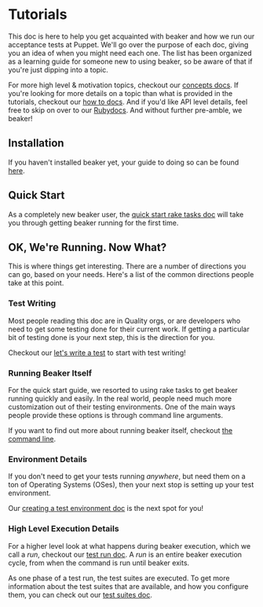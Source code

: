 # Tutorials

This doc is here to help you get acquainted with beaker and how we run our acceptance tests at Puppet. We'll go over the purpose of each doc, giving you an idea of when you might need each one. The list has been organized as a learning guide for someone new to using beaker, so be aware of that if you're just dipping into a topic.

For more high level & motivation topics, checkout our [concepts docs](../concepts). If you're looking for more details on a topic than what is provided in the tutorials, checkout our [how to docs](../how_to). And if you'd like API level details, feel free to skip on over to our [Rubydocs](http://www.rubydoc.info/github/puppetlabs/beaker/frames). And without further pre-amble, we beaker!

## Installation

If you haven't installed beaker yet, your guide to doing so can be found [here](installation.md).

## Quick Start

As a completely new beaker user, the [quick start rake tasks doc](quick_start_rake_tasks.md) will take you through getting beaker running for the first time.

## OK, We're Running. Now What?

This is where things get interesting. There are a number of directions you can go, based on your needs. Here's a list of the common directions people take at this point.

### Test Writing

Most people reading this doc are in Quality orgs, or are developers who need to get some testing done for their current work. If getting a particular bit of testing done is your next step, this is the direction for you.

Checkout our [let's write a test](lets_write_a_test.md) to start with test writing!

### Running Beaker Itself

For the quick start guide, we resorted to using rake tasks to get beaker running quickly and easily. In the real world, people need much more customization out of their testing environments. One of the main ways people provide these options is through command line arguments.

If you want to find out more about running beaker itself, checkout [the command line](the_command_line.md).

### Environment Details

If you don't need to get your tests running _anywhere_, but need them on a ton of Operating Systems (OSes), then your next stop is setting up your test environment.

Our [creating a test environment doc](creating_a_test_environment.md) is the next spot for you!

### High Level Execution Details

For a higher level look at what happens during beaker execution, which we call a _run_, checkout our [test run doc](test_run.md). A _run_ is an entire beaker execution cycle, from when the command is run until beaker exits.

As one phase of a test run, the test suites are executed. To get more information about the test suites that are available, and how you configure them, you can check out our [test suites doc](test_suites.md).
